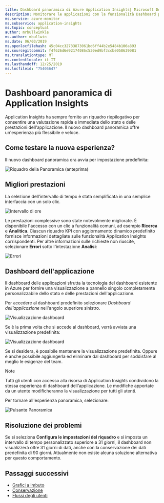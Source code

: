 ```yaml
---
title: Dashboard panoramica di Azure Application Insights| Microsoft Docs
description: Monitorare le applicazioni con la funzionalità Dashboard panoramica di Azure Application Insights.
ms.service: azure-monitor
ms.subservice: application-insights
ms.topic: conceptual
author: mrbullwinkle
ms.author: mbullwin
ms.date: 06/03/2019
ms.openlocfilehash: 45c04cc32733873061bd6ff44b2e5484b106a893
ms.sourcegitcommit: f4f626d6e92174086c530ed9bf3ccbe058639081
ms.translationtype: MT
ms.contentlocale: it-IT
ms.lasthandoff: 12/25/2019
ms.locfileid: "75406647"
---
```

# <a name="application-insights-overview-dashboard"></a>Dashboard panoramica di Application Insights

Application Insights ha sempre fornito un riquadro riepilogativo per consentire una valutazione rapida e immediata dello stato e delle prestazioni dell'applicazione. Il nuovo dashboard panoramica offre un'esperienza più flessibile e veloce.

## <a name="how-do-i-test-out-the-new-experience"></a>Come testare la nuova esperienza?

Il nuovo dashboard panoramica ora avvia per impostazione predefinita:

![Riquadro della Panoramica (anteprima)](./media/overview-dashboard/overview.png)

## <a name="better-performance"></a>Migliori prestazioni

La selezione dell'intervallo di tempo è stata semplificata in una semplice interfaccia con un solo clic.

![Intervallo di ore](./media/overview-dashboard/app-insights-overview-dashboard-03.png)

Le prestazioni complessive sono state notevolmente migliorate. È disponibile l'accesso con un clic a funzionalità comuni, ad esempio **Ricerca** e **Analitica**. Ciascun riquadro KPI con aggiornamento dinamico predefinito fornisce informazioni dettagliate sulle funzionalità Application Insights corrispondenti. Per altre informazioni sulle richieste non riuscite, selezionare **Errori** sotto l'intestazione **Analisi**:

![Errori](./media/overview-dashboard/app-insights-overview-dashboard-04.png)

## <a name="application-dashboard"></a>Dashboard dell'applicazione

Il dashboard delle applicazioni sfrutta la tecnologia del dashboard esistente in Azure per fornire una visualizzazione a pannello singolo completamente personalizzabile dello stato e delle prestazioni dell'applicazione.

Per accedere al dashboard predefinito selezionare _Dashboard dell'applicazione_ nell'angolo superiore sinistro.

![Visualizzazione dashboard](./media/overview-dashboard/app-insights-overview-dashboard-05.png)

Se è la prima volta che si accede al dashboard, verrà avviata una visualizzazione predefinita:

![Visualizzazione dashboard](./media/overview-dashboard/0001-dashboard.png)

Se si desidera, è possibile mantenere la visualizzazione predefinita. Oppure è anche possibile aggiungerla ed eliminare dal dashboard per soddisfare al meglio le esigenze del team.

> [!NOTE]
> Tutti gli utenti con accesso alla risorsa di Application Insights condividono la stessa esperienza di dashboard dell'applicazione. Le modifiche apportate da un utente modificheranno la visualizzazione per tutti gli utenti.

Per tornare all'esperienza panoramica, selezionare:

![Pulsante Panoramica](./media/overview-dashboard/app-insights-overview-dashboard-07.png)

## <a name="troubleshooting"></a>Risoluzione dei problemi

Se si seleziona **Configura le impostazioni del riquadro** e si imposta un intervallo di tempo personalizzato superiore a 31 giorni, il dashboard non visualizzerà oltre 31 giorni di dati, anche con la conservazione dei dati predefinita di 90 giorni. Attualmente non esiste alcuna soluzione alternativa per questo comportamento.

## <a name="next-steps"></a>Passaggi successivi

- [Grafici a imbuto](../../azure-monitor/app/usage-funnels.md)
- [Conservazione](../../azure-monitor/app/usage-retention.md)
- [Flussi degli utenti](../../azure-monitor/app/usage-flows.md)

